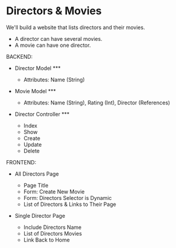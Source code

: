 # Directors & Movies
We'll build a website that lists directors and their movies.

 - A director can have several movies.
 - A movie can have one director.

BACKEND:

- Director Model ***
  - Attributes: Name (String)

- Movie Model ***
  - Attributes: Name (String), Rating (Int), Director (References)

- Director Controller ***
  - Index
  - Show
  - Create
  - Update
  - Delete

FRONTEND:

- All Directors Page
  - Page Title
  - Form: Create New Movie
  - Form: Directors Selector is Dynamic
  - List of Directors & Links to Their Page

- Single Director Page
  - Include Directors Name
  - List of Directors Movies
  - Link Back to Home

